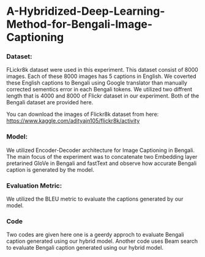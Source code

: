 # A-Hybridized-Deep-Learning-Method-for-Bengali-Image-Captioning

### Dataset:

FLickr8k dataset were used in this experiment. This dataset consist of 8000 images. Each of these 8000 images has 5 captions in English. We coverted these English captions to Bengali using Google translator than manually corrected sementics error in each Bengali tokens. We utilized two diffrent length that is 4000 and 8000 of Flickr dataset in our experiment. Both of the Bengali dataset are provided here.

You can download the images of Flickr8k dataset from here: https://www.kaggle.com/adityajn105/flickr8k/activity

### Model: 

We utilized Encoder-Decoder architecture for Image Captioning in Bengali. The main focus of the experiment was to concatenate two Embedding layer pretarined GloVe in Bengali and fastText and observe how accurate Bengali caption is generated by the model.


### Evaluation Metric:

We utilized the BLEU metric to evaluate the captions generated by our model.

### Code

Two codes are given here one is a geerdy approch to evaluate Bengali caption generated using our hybrid model. Another code uses Beam search to evaluate Bengali caption generated using our hybrid model.
